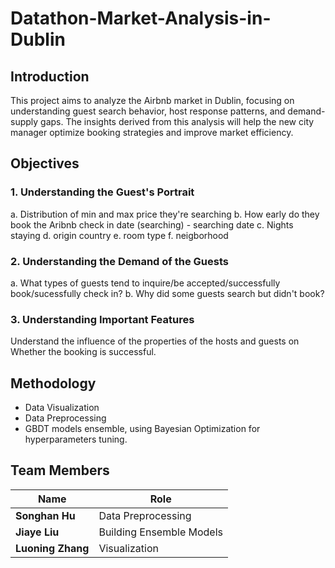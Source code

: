 # Datathon-Market-Analysis-in-Dublin

## Introduction
This project aims to analyze the Airbnb market in Dublin, focusing on understanding guest search behavior, host response patterns, and demand-supply gaps. The insights derived from this analysis will help the new city manager optimize booking strategies and improve market efficiency.

## Objectives
### 1. Understanding the Guest's Portrait
a. Distribution of min and max price they're searching b. How early do they book the Aribnb check in date (searching) - searching date c. Nights staying d. origin country e. room type f. neigborhood

### 2. Understanding the Demand of the Guests
a. What types of guests tend to inquire/be accepted/successfully book/sucessfully check in? b. Why did some guests search but didn't book?

### 3. Understanding Important Features 
Understand the influence of the properties of the hosts and guests on Whether the booking is successful.

## Methodology
* Data Visualization
* Data Preprocessing
* GBDT models ensemble, using Bayesian Optimization for hyperparameters tuning.

## Team Members
| Name               | Role                    |
| -------------------| ------------------------|
| **Songhan Hu**     | Data Preprocessing      |
| **Jiaye Liu**      | Building Ensemble Models|
| **Luoning Zhang**  | Visualization           |

